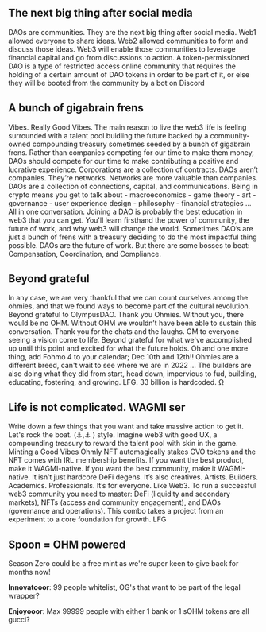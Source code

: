 ## The next big thing after social media

DAOs are communities. They are the next big thing after social media. Web1 allowed everyone to share ideas. Web2 allowed communities to form and discuss those ideas. Web3 will enable those communities to leverage financial capital and go from discussions to action. A token-permissioned DAO is a type of restricted access online community that requires the holding of a certain amount of DAO tokens in order to be part of it, or else they will be booted from the community by a bot on Discord

## A bunch of gigabrain frens

Vibes. Really Good Vibes. The main reason to live the web3 life is feeling surrounded with a talent pool buidling the future backed by a community-owned compounding treasury sometimes seeded by a bunch of gigabrain frens. Rather than companies competing for our time to make them money, DAOs should compete for our time to make contributing a positive and lucrative experience. Corporations are a collection of contracts. DAOs aren’t companies.  They’re networks.  Networks are more valuable than companies. DAOs are a collection of connections, capital, and communications. Being in crypto means you get to talk about - macroeconomics - game theory - art - governance - user experience design  - philosophy - financial strategies ... All in one conversation. Joining a DAO is probably the best education in web3 that you can get. You'll learn firsthand the power of community, the future of work, and why web3 will change the world. Sometimes DAO’s are just a bunch of frens with a treasury deciding to do the most impactful thing possible. DAOs are the future of work. But there are some bosses to beat: Compensation, Coordination, and Compliance.

## Beyond grateful

In any case, we are very thankful that we can count ourselves among the ohmies, and that we found ways to become part of the cultural revolution. Beyond grateful to OlympusDAO. Thank you Ohmies. Without you, there would be no OHM. Without OHM we wouldn’t have been able to sustain this conversation. Thank you for the chats and the laughs. GM to everyone seeing a vision come to life. Beyond grateful for what we've accomplished up until this point and excited for what the future holds. Oh and one more thing, add Fohmo 4 to your calendar; Dec 10th and 12th!! Ohmies are a different breed, can't wait to see where we are in 2022 ... The builders are also doing what they did from start, head down, impervious to fud, building, educating, fostering, and growing. LFG. 33 billion is hardcoded. Ω

## Life is not complicated. WAGMI ser

Write down a few things that you want and take massive action to get it. Let's rock the boat. (⚓️,⚓️ ) style. Imagine web3 with good UX, a compounding treasury to reward the talent pool with skin in the game. Minting a Good Vibes Ohmly NFT automagically stakes GVO tokens and the NFT comes with IRL membership benefits. If you want the best product, make it WAGMI-native. If you want the best community, make it WAGMI-native. It isn’t just hardcore DeFi degens. It’s also creatives. Artists. Builders. Academics. Professionals. It’s for everyone. Like Web3. To run a successful web3 community you need to master: DeFi (liquidity and secondary markets), NFTs  (access and community engagement), and DAOs (governance and operations). This combo takes a project from an experiment to a core foundation for growth. LFG

## Spoon = OHM powered

Season Zero could be a free mint as we're super keen to give back for months now!

**Innovatooor**: 99 people whitelist, OG's that want to be part of the legal wrapper? 

**Enjoyooor**: Max 99999 people with either 1 bank or 1 sOHM tokens are all gucci?

